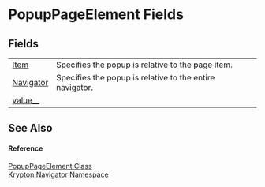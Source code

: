 # PopupPageElement Fields




## Fields
<table>
<tr>
<td><a href="8fe66e8b-c46e-60c9-8f2d-d5d3089d4044.md">Item</a></td>
<td>Specifies the popup is relative to the page item.</td></tr>
<tr>
<td><a href="1daa839d-7c34-e950-201a-01295dfd7259.md">Navigator</a></td>
<td>Specifies the popup is relative to the entire navigator.</td></tr>
<tr>
<td><a href="ba9771d3-5581-1738-3bc3-b311afa06e84.md">value__</a></td>
<td> </td></tr>
</table>

## See Also


#### Reference
<a href="70b0e366-fd99-6de1-febc-9e6e53a18a9c.md">PopupPageElement Class</a>  
<a href="a21ac074-d119-3dc6-bd1c-d3a12c0128bc.md">Krypton.Navigator Namespace</a>  
